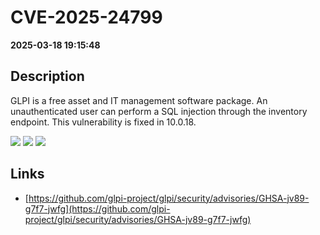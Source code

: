 # CVE-2025-24799

**2025-03-18 19:15:48**

## Description
GLPI is a free asset and IT management software package. An unauthenticated user can perform a SQL injection through the inventory endpoint. This vulnerability is fixed in 10.0.18.

![](https://img.shields.io/static/v1?label=Score&message=7.5&color=red)
![](https://img.shields.io/static/v1?label=Severity&message=HIGH&color=red)
![](https://img.shields.io/static/v1?label=CWE&message=SQL&color=green)

## Links
- [https://github.com/glpi-project/glpi/security/advisories/GHSA-jv89-g7f7-jwfg](https://github.com/glpi-project/glpi/security/advisories/GHSA-jv89-g7f7-jwfg)
